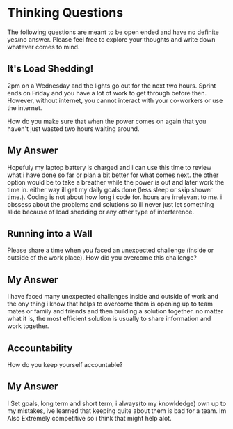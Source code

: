# Thinking Questions

The following questions are meant to be open ended and have no definite yes/no answer. Please feel free to explore your thoughts and write down whatever comes to mind.

## It's Load Shedding!

2pm on a Wednesday and the lights go out for the next two hours. Sprint ends on Friday and you have a lot of work to get through before then. However, without internet, you cannot interact with your co-workers or use the internet.

How do you make sure that when the power comes on again that you haven't just wasted two hours waiting around.

## My Answer
Hopefuly my laptop battery is charged and i can use this time to review 
what i have done so far or plan a bit better for what comes next. the 
other option would be to take a breather while the power is out  and later
work the time in. either way ill get my daily goals done (less sleep or skip 
shower time.). Coding is not about how long i code for. hours are irrelevant to me. i 
obssess about the problems and solutions so ill never just let something slide because 
of load shedding or any other type of interference.

## Running into a Wall

Please share a time when you faced an unexpected challenge (inside or outside of the work place). How did you overcome this challenge?

## My Answer
I have faced many unexpected challenges inside and outside of 
work and the ony thing i know that helps to overcome them is opening 
up to team mates or family and friends and then building a solution 
together. no matter what it is, the most efficient solution is usually to 
share information and work together. 

## Accountability

How do you keep yourself accountable?

## My Answer
I Set goals, long term and short term, i always(to my knowldedge) 
own up to my mistakes, ive learned that keeping quite about them is 
bad for a team. Im Also Extremely competitive so 
i think that might help alot. 

